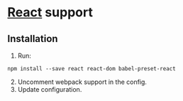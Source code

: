 # [React](https://facebook.github.io/react/) support


## Installation

1. Run:
  ```
  npm install --save react react-dom babel-preset-react
  ```
2. Uncomment webpack support in the config.
3. Update configuration.
